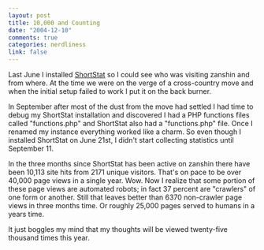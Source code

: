 ```yaml
--- 
layout: post
title: 10,000 and Counting
date: "2004-12-10"
comments: true
categories: nerdliness
link: false
---
```

Last June I installed <a href="http://shortstat.shauninman.com/" title="ShortStat">ShortStat</a> so I could see who was visiting zanshin and from where. At the time we were on the verge of a cross-country move and when the initial setup failed to work I put it on the back burner.

In September after most of the dust from the move had settled I had time to debug my ShortStat installation and discovered I had a PHP functions files called "functions.php" and ShortStat also had a "functions.php" file. Once I renamed my instance everything worked like a charm. So even though I installed ShortStat on June 21st, I didn't start collecting statistics until September 11.

In the three months since ShortStat has been active on zanshin there have been 10,113 site hits from 2171 unique visitors. That's on pace to be over 40,000 page views in a single year. Wow. Now I realize that some portion of these page views are automated robots; in fact 37 percent are "crawlers" of one form or another. Still that leaves better than 6370 non-crawler page views in three months time. Or roughly 25,000 pages served to humans in a years time.

It just boggles my mind that my thoughts will be viewed twenty-five thousand times this year.
